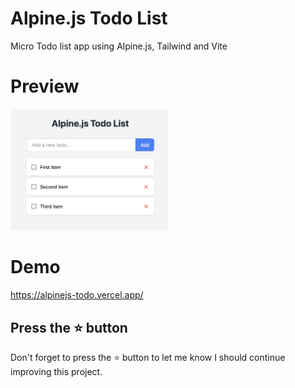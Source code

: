 # Alpine.js Todo List

Micro Todo list app using Alpine.js, Tailwind and Vite

# Preview

<img src="preview.png" style="width: 50%" />

# Demo

https://alpinejs-todo.vercel.app/

## Press the :star: button

Don't forget to press the :star: button to let me know I should continue improving this project.
